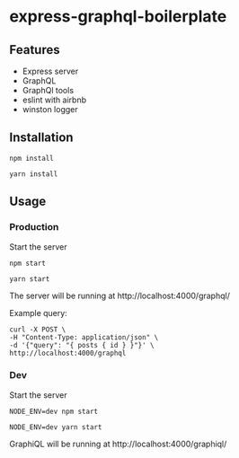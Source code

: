# express-graphql-boilerplate

## Features

- Express server
- GraphQL
- GraphQl tools
- eslint with airbnb
- winston logger

## Installation

```
npm install
```

```
yarn install
```

## Usage

### Production

Start the server
```
npm start
```
```
yarn start
```

The server will be running at http://localhost:4000/graphql/

Example query:
```shell
curl -X POST \
-H "Content-Type: application/json" \
-d '{"query": "{ posts { id } }"}' \
http://localhost:4000/graphql
```

### Dev

Start the server

```
NODE_ENV=dev npm start
```

```
NODE_ENV=dev yarn start
```

GraphiQL will be running at http://localhost:4000/graphiql/
